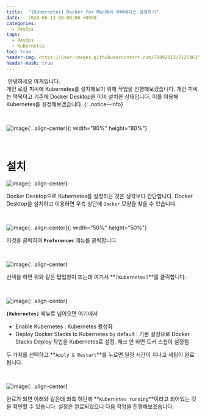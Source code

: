 ```yaml
---
title:  "[Kubernetes] Docker for Mac에서 쿠버네티스 설정하기"
date:   2020-06-13 00:00:00 +0900
categories:
  - DevOps
tags:
  - DevOps
  - Kubernetes
toc: true
header-img: https://user-images.githubusercontent.com/78892113/212546158-8d876bf1-fbb1-479a-b303-3a37d0fa0511.png
header-mask: true
---
```




&nbsp;안녕하세요 마개입니다.  
개인 로컬 피씨에 Kubernetes를 설치해보기 위해 작업을 진행해보겠습니다. 개인 피씨는 맥북이고 기존에 Docker Desktop을 이미 설치한 상태입니다. 이를 이용해 Kubernetes를 설정해보겠습니다.
{: .notice--info}

<br>

![image](https://user-images.githubusercontent.com/78892113/212546158-8d876bf1-fbb1-479a-b303-3a37d0fa0511.png){: .align-center}{: width="80%" height="80%"} 

<br>

# 설치 

![image](https://user-images.githubusercontent.com/78892113/212546403-4ad0b375-d6a6-411d-8a8b-2b7ed1c55a03.png){: .align-center}

Docker Desktop으로 Kubernetes를 설정하는 것은 생각보다 간단합니다. Docker Desktop을 설치하고 이용하면 우측 상단에 `Docker` 모양을 찾을 수 있습니다.

<br>

![image](https://user-images.githubusercontent.com/78892113/212546454-533abfdf-07e5-41dd-b1ab-ebcf518c6d81.png){: .align-center}{: width="50%" height="50%"}


이것을 클릭하여 **`Preferences`** 메뉴를 클릭합니다.

<br>

![image](https://user-images.githubusercontent.com/78892113/212546496-43b95588-12e5-4637-b4de-efbd9f59bf59.png){: .align-center}

선택을 하면 위와 같은 팝업창이 뜨는데 여기서 **`[Kubernetes]`**를 클릭합니다.

<br>

![image](https://user-images.githubusercontent.com/78892113/212546505-116f87ac-2ef1-4b48-99ab-4b6f59e8d7c2.png){: .align-center}

**`[Kubernetes]`** 메뉴로 넘어오면 여기에서 
* Enable Kubernetes : Kubernetes 활성화 
* Deploy Docker Stacks to Kubernetes by default : 기본 설정으로 Docker Stacks Deploy 작업을 Kubernetes로 설정, 체크 안 하면 도커 스웜이 설정됨

두 가지를 선택하고 **`Apply & Restart`**를 누르면 일정 시간이 지나고 세팅이 완료됩니다.

<br>

![image](https://user-images.githubusercontent.com/78892113/212546510-0aec8be5-0bbd-4cf7-8436-f6c9ef8f6b2c.png){: .align-center}

완료가 되면 아래와 같은데 좌측 하단에 **`Kubernetes running`**이라고 되어있는 것을 확인할 수 있습니다. 설정은 완료되었으니 다음 작업을 진행해보겠습니다.